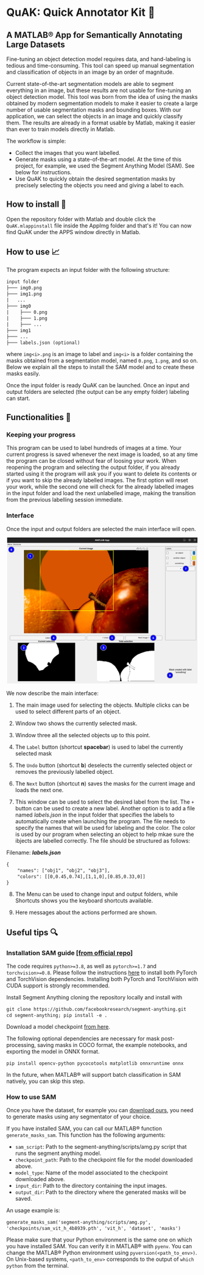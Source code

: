 # QuAK: Quick Annotator Kit :baby_chick:
## A MATLAB® App for Semantically Annotating Large Datasets
Fine-tuning an object detection model requires data, and hand-labeling is tedious and time-consuming. This tool can speed up manual segmentation and classification of objects in an image by an order of magnitude.

Current state-of-the-art segmentation models are able to segment everything in an image, but these results are not usable for fine-tuning an object detection model. 
This tool was born from the idea of using the masks obtained by modern segmentation models to make it easier to create a large number of usable segmentation masks and bounding boxes. With our application, we can select the objects in an image and quickly classify them. The results are already in a format usable by Matlab, making it easier than ever to train models directly in Matlab.

The workflow is simple:

- Collect the images that you want labelled.
- Generate masks using a state-of-the-art model. At the time of this project, for example, we used the Segment Anything Model (SAM). See below for instructions.
- Use QuAK to quickly obtain the desired segmentation masks by precisely selecting the objects you need and giving a label to each.

## How to install :floppy_disk:
Open the repository folder with Matlab and double click the `QuAK.mlappinstall` file inside the AppImg folder and that's it! You can now find QuAK under the APPS window directly in Matlab.

## How to use :chart_with_upwards_trend:
The program expects an input folder with the following structure:

```
input folder
├─── img0.png
├─── img1.png
|   ...
├─── img0
|    ├─── 0.png
|    ├─── 1.png
|    ├─── ...
├─── img1
├─── ...
├─── labels.json (optional)
```

where `img<i>.png` is an image to label and `img<i>` is a folder containing the masks obtained from a segmentation model, named `0.png`, `1.png`, and so on. Below we explain all the steps to install the SAM model and to create these masks easily.

Once the input folder is ready QuAK can be launched. Once an input and output folders are selected (the output can be any empty folder) labeling can start.

## Functionalities :closed_book:

### Keeping your progress
This program can be used to label hundreds of images at a time. Your current progress is saved whenever the next image is loaded, so at any time the program can be closed without fear of loosing your work. When reopening the program and selecting the output folder, if you already started using it  the program will ask you if you want to delete its contents or if you want to skip the already labelled images. The first option will reset your work, while the second one will check for the already labelled images in the input folder and load the next unlabelled image, making the transition from the previous labelling session immediate.

### Interface
Once the input and output folders are selected the main interface will open. 

<p align="center">
    <img src="./resources/quak_screenshot.png" width="500">
</p>

We now describe the main interface:

1) The main image used for selecting the objects. Multiple clicks can be used to select different parts of an object.

2) Window two shows the currently selected mask.

3) Window three all the selected objects up to this point.

4) The `Label` button (shortcut **spacebar**) is used to label the currently selected mask

5) The `Undo` button (shortcut **b**) deselects the currently selected object or removes the previously labelled object.

6) The `Next` button (shortcut **n**) saves the masks for the current image and loads the next one.

7) This window can be used to select the desired label from the list. The `+` button can be used to create a new label. Another option is to add a file named *labels.json* in the input folder that specifies the labels to automatically create when launching the program. The file needs to specify the names that will be used for labeling and the color. The color is used by our program when selecting an object to help mkae sure the ibjects are labelled correctly. 
The file should be structured as follows:

Filename: ***labels.json***
``` 
{
    "names": ["obj1", "obj2", "obj3"],
    "colors": [[0,0.45,0.74],[1,1,0],[0.85,0.33,0]]
}
```

8) The Menu can be used to change input and output folders, while Shortcuts shows you the keyboard shortcuts available.

9) Here messages about the actions performed are shown.

## Useful tips :mag:

### Installation SAM guide [[from official repo]](https://github.com/facebookresearch/segment-anything)

The code requires `python>=3.8`, as well as `pytorch>=1.7` and `torchvision>=0.8`. Please follow the instructions [here](https://pytorch.org/get-started/locally/) to install both PyTorch and TorchVision dependencies. Installing both PyTorch and TorchVision with CUDA support is strongly recommended.

Install Segment Anything cloning the repository locally and install with

```
git clone https://github.com/facebookresearch/segment-anything.git
cd segment-anything; pip install -e .
```
Download a model checkpoint [from here](https://github.com/facebookresearch/segment-anything#model-checkpoints).

The following optional dependencies are necessary for mask post-processing, saving masks in COCO format, the example notebooks, and exporting the model in ONNX format.

```
pip install opencv-python pycocotools matplotlib onnxruntime onnx
```

In the future, when MATLAB® will support batch classification in SAM natively, you can skip this step.

### How to use SAM

Once you have the dataset, for example you can [download ours](https://drive.google.com/file/d/1UVfK-WBtCJ65ajkv8kS9JIg8XeNF2fr1/view?usp=sharing), you need to generate masks using any segmentator of your choice.

If you have installed SAM, you can call our MATLAB® function ```generate_masks_sam```. 
This function has the following arguments:
- `sam_script`:  Path to the segment-anything/scripts/amg.py script that runs the segment anything model.
- `checkpoint_path`: Path to the checkpoint file for the model downloaded above.
- `model_type`: Name of the model associated to the checkpoint downloaded above.
- `input_dir`: Path to the directory containing the input images.
- `output_dir`: Path to the directory where the generated masks will be saved.

An usage example is: <br>
```
generate_masks_sam('segment-anything/scripts/amg.py', 'checkpoints/sam_vit_h_4b8939.pth', 'vit_h', 'dataset', 'masks')
```

Please make sure that your Python environment is the same one on which you have installed SAM. You can verify it in MATLAB® with `pyenv`. You can change the MATLAB® Python environment using `pyversion(<path_to_env>)`. On Unix-based systems, `<path_to_env>` corresponds to the output of `which python` from the terminal.
